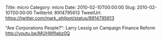 Title: micro
Category: micro
Date: 2010-02-10T00:00:00
Slug: 2010-02-10T00:00:00
TwitterId: 8914795613
TweetUrl: https://twitter.com/mark_philpot/status/8914795613

"Are Corporations People?": Larry Lessig on Campaign Finance Reform http://youtu.be/MUHWfIabz0Q